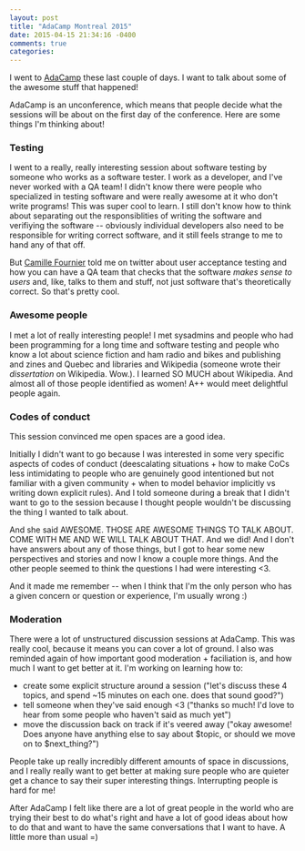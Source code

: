```yaml
---
layout: post
title: "AdaCamp Montreal 2015"
date: 2015-04-15 21:34:16 -0400
comments: true
categories: 
---
```


I went to [AdaCamp](https://adacamp.org/) these last couple of days. I
want to talk about some of the awesome stuff that happened!

AdaCamp is an unconference, which means that people decide what the
sessions will be about on the first day of the conference. Here are some
things I'm thinking about!

### Testing

I went to a really, really interesting session about software testing by
someone who works as a software tester. I work as a developer, and I've
never worked with a QA team! I didn't know there were people who
specialized in testing software and were really awesome at it who don't
write programs! This was super cool to learn. I still don't know how to
think about separating out the responsiblities of writing the software
and verifiying the software -- obviously individual developers also need
to be responsible for writing correct software, and it still feels
strange to me to hand any of that off.

But [Camille Fournier](https://twitter.com/skamille) told me on twitter
about user acceptance testing and how you can have a QA team that checks
that the software *makes sense to users* and, like, talks to them and
stuff, not just software that's theoretically correct. So that's pretty
cool.

### Awesome people

I met a lot of really interesting people! I met sysadmins and people who
had been programming for a long time and software testing and people who
know a lot about science fiction and ham radio and bikes and publishing
and zines and Quebec and libraries and Wikipedia (someone wrote their
*dissertation* on Wikipedia. Wow.). I learned SO MUCH about Wikipedia.
And almost all of those people identified as women! A++ would meet
delightful people again.

### Codes of conduct

This session convinced me open spaces are a good idea.

Initially I didn't want to go because I was interested in some very
specific aspects of codes of conduct (deescalating situations + how to
make CoCs less intimidating to people who are genuinely good intentioned
but not familiar with a given community + when to model behavior
implicitly vs writing down explicit rules). And I told someone during a
break that I didn't want to go to the session because I thought people
wouldn't be discussing the thing I wanted to talk about.

And she said AWESOME. THOSE ARE AWESOME THINGS TO TALK ABOUT. COME WITH
ME AND WE WILL TALK ABOUT THAT. And we did! And I don't have answers
about any of those things, but I got to hear some new perspectives and
stories and now I know a couple more things. And the other people seemed
to think the questions I had were interesting &lt;3.

And it made me remember -- when I think that I'm the only person who has
a given concern or question or experience, I'm usually wrong :)

### Moderation

There were a lot of unstructured discussion sessions at AdaCamp. This
was really cool, because it means you can cover a lot of ground. I also
was reminded again of how important good moderation + faciliation is,
and how much I want to get better at it. I'm working on learning how to:

- create some explicit structure around a session ("let's discuss these
  4 topics, and spend ~15 minutes on each one. does that sound good?")
- tell someone when they've said enough <3 ("thanks so much! I'd love to
  hear from some people who haven't said as much yet")
- move the discussion back on track if it's veered away ("okay awesome!
  Does anyone have anything else to say about $topic, or should we move
  on to $next_thing?")

People take up really incredibly different amounts of space in
discussions, and I really really want to get better at making sure
people who are quieter get a chance to say their super interesting
things. Interrupting people is hard for me!

After AdaCamp I felt like there are a lot of great people in the world
who are trying their best to do what's right and have a lot of good
ideas about how to do that and want to have the same conversations that
I want to have. A little more than usual =)
